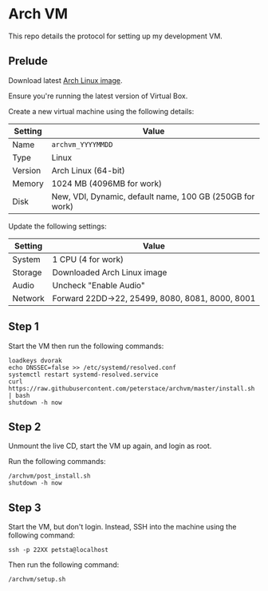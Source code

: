 # Arch VM

This repo details the protocol for setting up my development VM.

## Prelude

Download latest [Arch Linux image](https://www.archlinux.org/download/).

Ensure you're running the latest version of Virtual Box.

Create a new virtual machine using the following details:

| Setting | Value                                                    |
| ---     | ---                                                      |
| Name    | `archvm_YYYYMMDD`                                        |
| Type    | Linux                                                    |
| Version | Arch Linux (64-bit)                                      |
| Memory  | 1024 MB (4096MB for work)                                |
| Disk    | New, VDI, Dynamic, default name, 100 GB (250GB for work) |

Update the following settings:

| Setting | Value                                           |
| ---     | ---                                             |
| System  | 1 CPU (4 for work)                              |
| Storage | Downloaded Arch Linux image                     |
| Audio   | Uncheck "Enable Audio"                          |
| Network | Forward 22DD->22, 25499, 8080, 8081, 8000, 8001 |

## Step 1

Start the VM then run the following commands:

```
loadkeys dvorak
echo DNSSEC=false >> /etc/systemd/resolved.conf
systemctl restart systemd-resolved.service
curl https://raw.githubusercontent.com/peterstace/archvm/master/install.sh | bash
shutdown -h now
```

## Step 2

Unmount the live CD, start the VM up again, and login as root.

Run the following commands:

```
/archvm/post_install.sh
shutdown -h now
```

## Step 3

Start the VM, but don't login. Instead, SSH into the machine using the following command:

```
ssh -p 22XX petsta@localhost
```

Then run the following command:

```
/archvm/setup.sh
```
